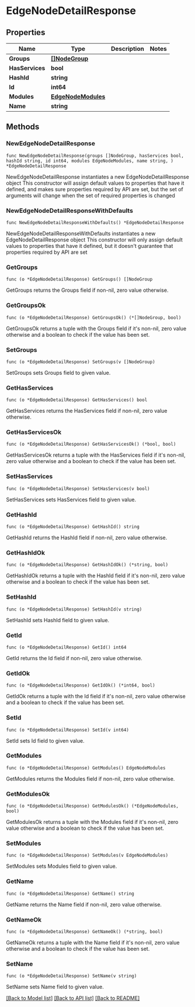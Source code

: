 # EdgeNodeDetailResponse

## Properties

Name | Type | Description | Notes
------------ | ------------- | ------------- | -------------
**Groups** | [**[]NodeGroup**](NodeGroup.md) |  | 
**HasServices** | **bool** |  | 
**HashId** | **string** |  | 
**Id** | **int64** |  | 
**Modules** | [**EdgeNodeModules**](EdgeNodeModules.md) |  | 
**Name** | **string** |  | 

## Methods

### NewEdgeNodeDetailResponse

`func NewEdgeNodeDetailResponse(groups []NodeGroup, hasServices bool, hashId string, id int64, modules EdgeNodeModules, name string, ) *EdgeNodeDetailResponse`

NewEdgeNodeDetailResponse instantiates a new EdgeNodeDetailResponse object
This constructor will assign default values to properties that have it defined,
and makes sure properties required by API are set, but the set of arguments
will change when the set of required properties is changed

### NewEdgeNodeDetailResponseWithDefaults

`func NewEdgeNodeDetailResponseWithDefaults() *EdgeNodeDetailResponse`

NewEdgeNodeDetailResponseWithDefaults instantiates a new EdgeNodeDetailResponse object
This constructor will only assign default values to properties that have it defined,
but it doesn't guarantee that properties required by API are set

### GetGroups

`func (o *EdgeNodeDetailResponse) GetGroups() []NodeGroup`

GetGroups returns the Groups field if non-nil, zero value otherwise.

### GetGroupsOk

`func (o *EdgeNodeDetailResponse) GetGroupsOk() (*[]NodeGroup, bool)`

GetGroupsOk returns a tuple with the Groups field if it's non-nil, zero value otherwise
and a boolean to check if the value has been set.

### SetGroups

`func (o *EdgeNodeDetailResponse) SetGroups(v []NodeGroup)`

SetGroups sets Groups field to given value.


### GetHasServices

`func (o *EdgeNodeDetailResponse) GetHasServices() bool`

GetHasServices returns the HasServices field if non-nil, zero value otherwise.

### GetHasServicesOk

`func (o *EdgeNodeDetailResponse) GetHasServicesOk() (*bool, bool)`

GetHasServicesOk returns a tuple with the HasServices field if it's non-nil, zero value otherwise
and a boolean to check if the value has been set.

### SetHasServices

`func (o *EdgeNodeDetailResponse) SetHasServices(v bool)`

SetHasServices sets HasServices field to given value.


### GetHashId

`func (o *EdgeNodeDetailResponse) GetHashId() string`

GetHashId returns the HashId field if non-nil, zero value otherwise.

### GetHashIdOk

`func (o *EdgeNodeDetailResponse) GetHashIdOk() (*string, bool)`

GetHashIdOk returns a tuple with the HashId field if it's non-nil, zero value otherwise
and a boolean to check if the value has been set.

### SetHashId

`func (o *EdgeNodeDetailResponse) SetHashId(v string)`

SetHashId sets HashId field to given value.


### GetId

`func (o *EdgeNodeDetailResponse) GetId() int64`

GetId returns the Id field if non-nil, zero value otherwise.

### GetIdOk

`func (o *EdgeNodeDetailResponse) GetIdOk() (*int64, bool)`

GetIdOk returns a tuple with the Id field if it's non-nil, zero value otherwise
and a boolean to check if the value has been set.

### SetId

`func (o *EdgeNodeDetailResponse) SetId(v int64)`

SetId sets Id field to given value.


### GetModules

`func (o *EdgeNodeDetailResponse) GetModules() EdgeNodeModules`

GetModules returns the Modules field if non-nil, zero value otherwise.

### GetModulesOk

`func (o *EdgeNodeDetailResponse) GetModulesOk() (*EdgeNodeModules, bool)`

GetModulesOk returns a tuple with the Modules field if it's non-nil, zero value otherwise
and a boolean to check if the value has been set.

### SetModules

`func (o *EdgeNodeDetailResponse) SetModules(v EdgeNodeModules)`

SetModules sets Modules field to given value.


### GetName

`func (o *EdgeNodeDetailResponse) GetName() string`

GetName returns the Name field if non-nil, zero value otherwise.

### GetNameOk

`func (o *EdgeNodeDetailResponse) GetNameOk() (*string, bool)`

GetNameOk returns a tuple with the Name field if it's non-nil, zero value otherwise
and a boolean to check if the value has been set.

### SetName

`func (o *EdgeNodeDetailResponse) SetName(v string)`

SetName sets Name field to given value.



[[Back to Model list]](../README.md#documentation-for-models) [[Back to API list]](../README.md#documentation-for-api-endpoints) [[Back to README]](../README.md)


